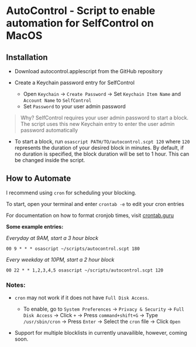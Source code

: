 # AutoControl - Script to enable automation for SelfControl on MacOS

## Installation
- Download autocontrol.applescript from the GitHub repository
  
- Create a Keychain password entry for SelfControl
  - Open `Keychain` -> `Create Password` -> Set `Keychain Item Name` and `Account Name` to `SelfControl`
  - Set `Password` to your user admin password
> Why? SelfControl requires your user admin password to start a block. The script uses this new Keychain entry to enter the user admin password automatically

- To start a block, run `osascript PATH/TO/autocontrol.scpt 120` where `120` represents the duration of your desired block in minutes. By default, if no duration is specified, the block duration will be set to 1 hour. This can be changed inside the script.

## How to Automate
I recommend using `cron` for scheduling your blocking.

To start, open your terminal and enter `crontab -e` to edit your cron entries

For documentation on how to format cronjob times, visit [crontab.guru](https://crontab.guru/)

**Some example entries:** 

_Everyday at 9AM, start a 3 hour block_
```
00 9 * * * osascript ~/scripts/autocontrol.scpt 180
```
_Every weekday at 10PM, start a 2 hour block_
```
00 22 * * 1,2,3,4,5 osascript ~/scripts/autocontrol.scpt 120
```

### Notes:
- `cron` may not work if it does not have `Full Disk Access`.
  - To enable, go to `System Preferences` -> `Privacy & Security` -> `Full Disk Access` -> Click `+` -> Press `command+shift+G` -> Type `/usr/sbin/cron` -> Press `Enter` -> Select the `cron` file -> Click `Open`

- Support for multiple blocklists in currently unavailible, however, coming soon.
